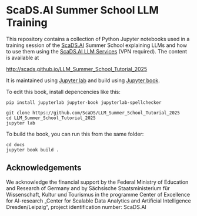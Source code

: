# ScaDS.AI Summer School LLM Training

This repository contains a collection of Python Jupyter notebooks used in a training session of the [ScaDS.AI](https://scads.ai) Summer School explaining LLMs and how to use them using the [ScaDS.AI LLM Services](https://llm.scads.ai/) (VPN required). The content is available at

http://scads.github.io/LLM_Summer_School_Tutorial_2025

It is maintained using [Jupyter lab](https://jupyterlab.readthedocs.io/en/stable/) and build using [Jupyter book](https://jupyterbook.org/intro.html).

To edit this book, install depencencies like this:

```
pip install jupyterlab jupyter-book jupyterlab-spellchecker

git clone https://github.com/ScaDS/LLM_Summer_School_Tutorial_2025
cd LLM_Summer_School_Tutorial_2025
jupyter lab
```

To build the book, you can run this from the same folder:
```
cd docs
jupyter book build .
```

## Acknowledgements

We acknowledge the financial support by the Federal Ministry of Education and Research of Germany and by Sächsische Staatsministerium für Wissenschaft, Kultur und Tourismus in the programme Center of Excellence for AI-research „Center for Scalable Data Analytics and Artificial Intelligence Dresden/Leipzig“, project identification number: ScaDS.AI

